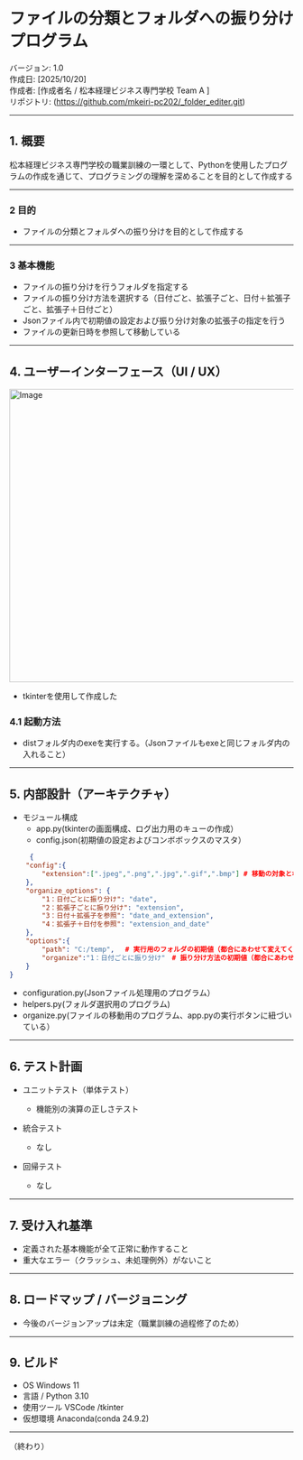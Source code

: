 # ファイルの分類とフォルダへの振り分けプログラム 

バージョン: 1.0  
作成日: [2025/10/20]  
作成者: [作成者名 / 松本経理ビジネス専門学校 Team A ]  
リポジトリ: (https://github.com/mkeiri-pc202/_folder_editer.git)


---

## 1. 概要
松本経理ビジネス専門学校の職業訓練の一環として、Pythonを使用したプログラムの作成を通じて、プログラミングの理解を深めることを目的として作成する

---

### 2 目的
- ファイルの分類とフォルダへの振り分けを目的として作成する

---

### 3 基本機能
- ファイルの振り分けを行うフォルダを指定する
- ファイルの振り分け方法を選択する（日付ごと、拡張子ごと、日付＋拡張子ごと、拡張子＋日付ごと）
- Jsonファイル内で初期値の設定および振り分け対象の拡張子の指定を行う
- ファイルの更新日時を参照して移動している

---

## 4. ユーザーインターフェース（UI / UX）
<img width="820" height="520" alt="Image" src="https://github.com/user-attachments/assets/d8160a20-f3f0-4adb-bf6e-e4724341586e" />

- tkinterを使用して作成した
### 4.1 起動方法
- distフォルダ内のexeを実行する。（Jsonファイルもexeと同じフォルダ内の入れること）
  
---

## 5. 内部設計（アーキテクチャ）


- モジュール構成
  - app.py(tkinterの画面構成、ログ出力用のキューの作成）
  - config.json(初期値の設定およびコンボボックスのマスタ）
```json
     {  
    "config":{
        "extension":[".jpeg",".png",".jpg",".gif",".bmp"] # 移動の対象となるファイルの拡張子
    },
    "organize_options": {  
        "1：日付ごとに振り分け": "date",  
        "2：拡張子ごとに振り分け": "extension",  
        "3：日付＋拡張子を参照": "date_and_extension",  
        "4：拡張子＋日付を参照": "extension_and_date"  
    },  
    "options":{  
        "path": "C:/temp",　 # 実行用のフォルダの初期値（都合にあわせて変えてください  
        "organize":"1：日付ごとに振り分け"　# 振り分け方法の初期値（都合にあわせて変えてください  
    }  
}  
```  

  - configuration.py(Jsonファイル処理用のプログラム）
  - helpers.py(フォルダ選択用のプログラム)
  - organize.py(ファイルの移動用のプログラム、app.pyの実行ボタンに紐づいている）

---

## 6. テスト計画
- ユニットテスト（単体テスト）
  - 機能別の演算の正しさテスト
  　
 
- 統合テスト
  - なし
    
- 回帰テスト
  - なし

---

## 7. 受け入れ基準
- 定義された基本機能が全て正常に動作すること
- 重大なエラー（クラッシュ、未処理例外）がないこと

---

## 8. ロードマップ / バージョニング
- 今後のバージョンアップは未定（職業訓練の過程修了のため）

---
## 9. ビルド
- OS	Windows 11
- 言語 / Python 3.10
- 使用ツール	VSCode /tkinter
- 仮想環境	Anaconda(conda 24.9.2)
---

（終わり）

